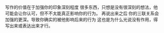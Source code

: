 写作的价值在于加强你的印象深刻程度 很多东西，只想是没有很深刻的想法，他可能会让你认可，但不不太能真正影响你的行为。 再说出来之后 你的三联关系会加强的更深。导致你确实的被他影响后来的行为 这也是为什么光说没有作用，得写出来或表达出来才行。